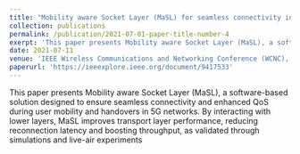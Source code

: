 ```yaml
---
title: "Mobility aware Socket Layer (MaSL) for seamless connectivity in mobile networks"
collection: publications
permalink: /publication/2021-07-01-paper-title-number-4
exerpt: 'This paper presents Mobility aware Socket Layer (MaSL), a software-based solution designed to ensure seamless connectivity and enhanced QoS during user mobility and handovers in 5G networks. By interacting with lower layers, MaSL improves transport layer performance, reducing reconnection latency and boosting throughput, as validated through simulations and live-air experiments'
date: 2021-07-11
venue: 'IEEE Wireless Communications and Networking Conference (WCNC), Nanjing, China'
paperurl: 'https://ieeexplore.ieee.org/document/9417533'
---
```


This paper presents Mobility aware Socket Layer (MaSL), a software-based solution designed to ensure seamless connectivity and enhanced QoS during user mobility and handovers in 5G networks. By interacting with lower layers, MaSL improves transport layer performance, reducing reconnection latency and boosting throughput, as validated through simulations and live-air experiments
